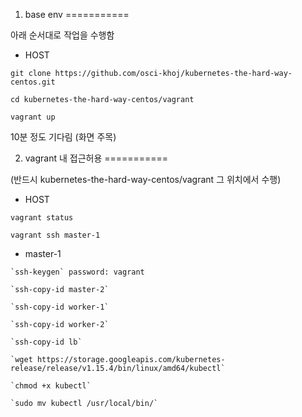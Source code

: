 01. base env
===========

아래 순서대로 작업을 수행함

- HOST

~~~
git clone https://github.com/osci-khoj/kubernetes-the-hard-way-centos.git

cd kubernetes-the-hard-way-centos/vagrant

vagrant up
~~~

10분 정도 기다림 (화면 주목)

02. vagrant 내 접근허용
===========

(반드시 kubernetes-the-hard-way-centos/vagrant 그 위치에서 수행)

- HOST

~~~
vagrant status

vagrant ssh master-1
~~~

- master-1

~~~
`ssh-keygen` password: vagrant

`ssh-copy-id master-2`

`ssh-copy-id worker-1`

`ssh-copy-id worker-2`

`ssh-copy-id lb`

`wget https://storage.googleapis.com/kubernetes-release/release/v1.15.4/bin/linux/amd64/kubectl`

`chmod +x kubectl`

`sudo mv kubectl /usr/local/bin/`
~~~
